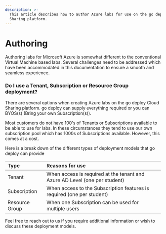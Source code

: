 ```yaml
---
description: >-
  This article describes how to author Azure labs for use on the go deploy Cloud
  Sharing platform.
---
```


# Authoring

Authoring labs for Microsoft Azure is somewhat different to the conventional Virtual Machine based labs.  Several challenges need to be addressed which have been accommodated in this documentation to ensure a smooth and seamless experience.

### Do I use a Tenant, Subscription or Resource Group deployment? <a id="preparing-an-arm-template-for-deployment-in-cloud-slice"></a>

There are several options when creating Azure labs on the go deploy Cloud Sharing platform.  go deploy can supply everything required or you can BYOS\(s\) \(Bring your own Subscription\(s\)\).  

Most customers do not have 100's of Tenants or Subscriptions available to be able to use for labs.  In these circumstances they tend to use our own subscription pool which has 1000s of Subscriptions available.  However, this comes at a cost.

Here is a break down of the different types of deployment models that go deploy can provide

| Type | Reasons for use |
| :--- | :--- |
| Tenant  | When access is required at the tenant and Azure AD Level \(one per student\) |
| Subscription | When access to the Subscription features is required \(one per student\) |
| Resource Group | When one Subscription can be used for multiple users |

Feel free to reach out to us if you require additional information or wish to discuss these deployment models.

